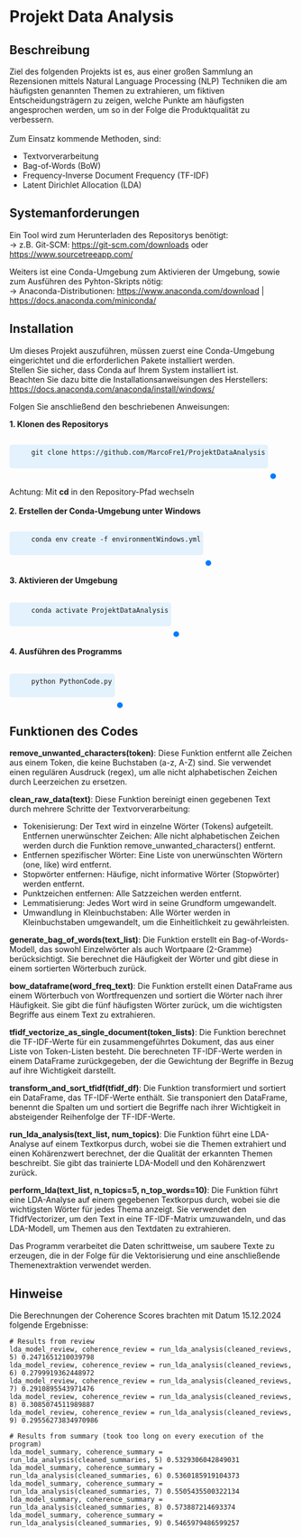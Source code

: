 # Projekt Data Analysis
## Beschreibung
Ziel des folgenden Projekts ist es, aus einer großen Sammlung an Rezensionen mittels Natural Language Processing (NLP) Techniken die am häufigsten genannten Themen zu extrahieren,
um fiktiven Entscheidungsträgern zu zeigen, 
welche Punkte am häufigsten angesprochen werden, um so in der Folge die Produktqualität zu verbessern.<br>
<br>
Zum Einsatz kommende Methoden, sind:<br>
- Textvorverarbeitung<br>
- Bag-of-Words (BoW)<br>
- Frequency-Inverse Document Frequency (TF-IDF)<br>
- Latent Dirichlet Allocation (LDA)<br>


## Systemanforderungen

Ein Tool wird zum Herunterladen des Repositorys benötigt:<br>
-> z.B. Git-SCM: https://git-scm.com/downloads oder https://www.sourcetreeapp.com/<br>

Weiters ist eine Conda-Umgebung zum Aktivieren der Umgebung, sowie zum Ausführen des Pyhton-Skripts nötig:<br>
-> Anaconda-Distributionen: https://www.anaconda.com/download | https://docs.anaconda.com/miniconda/

## Installation

Um dieses Projekt auszuführen, müssen zuerst eine Conda-Umgebung eingerichtet und die erforderlichen Pakete installiert werden. <br>
Stellen Sie sicher, dass Conda auf Ihrem System installiert ist. <br>
Beachten Sie dazu bitte die Installationsanweisungen des Herstellers: https://docs.anaconda.com/anaconda/install/windows/

Folgen Sie anschließend den beschriebenen Anweisungen:

<b>1. Klonen des Repositorys</b><br>
<div>
  <pre style="display: inline-block; padding: 5px; background-color: #e3f2fd; border-radius: 5px;">
    <code id="command">git clone https://github.com/MarcoFre1/ProjektDataAnalysis</code>
  </pre>
  <button onclick="copyToClipboard()" style="background-color: #007BFF; color: white; padding: 5px; border: none; border-radius: 5px; cursor: pointer; display: inline-block; vertical-align: left;">
  </button>
</div>

Achtung: Mit <b>cd</b> in den Repository-Pfad wechseln
<br><br>
<b>2. Erstellen der Conda-Umgebung unter Windows</b>
<br>
<div>
  <pre style="display: inline-block; padding: 5px; background-color: #e3f2fd; border-radius: 5px;">
    <code id="command">conda env create -f environmentWindows.yml</code>
  </pre>
  <button onclick="copyToClipboard()" style="background-color: #007BFF; color: white; padding: 5px; border: none; border-radius: 5px; cursor: pointer; display: inline-block; vertical-align: left;">
  </button>
</div>
<br>
<b>3. Aktivieren der Umgebung</b>
<br><br>
<div>
  <pre style="display: inline-block; padding: 5px; background-color: #e3f2fd; border-radius: 5px;">
    <code id="command">conda activate ProjektDataAnalysis</code>
  </pre>
  <button onclick="copyToClipboard()" style="background-color: #007BFF; color: white; padding: 5px; border: none; border-radius: 5px; cursor: pointer; display: inline-block; vertical-align: left;">
  </button>
</div>
<br>
<b>4. Ausführen des Programms</b>
<br><br>
<div>
  <pre style="display: inline-block; padding: 5px; background-color: #e3f2fd; border-radius: 5px;">
    <code id="command">python PythonCode.py</code>
  </pre>
  <button onclick="copyToClipboard()" style="background-color: #007BFF; color: white; padding: 5px; border: none; border-radius: 5px; cursor: pointer; display: inline-block; vertical-align: left;">
  </button>
</div>

## Funktionen des Codes

<b>remove_unwanted_characters(token)</b>: Diese Funktion entfernt alle Zeichen aus einem Token, die keine Buchstaben (a-z, A-Z) sind. Sie verwendet einen regulären Ausdruck (regex), um alle nicht alphabetischen Zeichen durch Leerzeichen zu ersetzen.

<b>clean_raw_data(text)</b>: Diese Funktion bereinigt einen gegebenen Text durch mehrere Schritte der Textvorverarbeitung:

- Tokenisierung: Der Text wird in einzelne Wörter (Tokens) aufgeteilt.
Entfernen unerwünschter Zeichen: Alle nicht alphabetischen Zeichen werden durch die Funktion remove_unwanted_characters() entfernt.
- Entfernen spezifischer Wörter: Eine Liste von unerwünschten Wörtern (one, like) wird entfernt.
- Stopwörter entfernen: Häufige, nicht informative Wörter (Stopwörter) werden entfernt.
- Punktzeichen entfernen: Alle Satzzeichen werden entfernt.
- Lemmatisierung: Jedes Wort wird in seine Grundform umgewandelt.
- Umwandlung in Kleinbuchstaben: Alle Wörter werden in Kleinbuchstaben umgewandelt, um die Einheitlichkeit zu gewährleisten.

<b>generate_bag_of_words(text_list)</b>: Die Funktion erstellt ein Bag-of-Words-Modell, das sowohl Einzelwörter als auch Wortpaare (2-Gramme) berücksichtigt. Sie berechnet die Häufigkeit der Wörter und gibt diese in einem sortierten Wörterbuch zurück.

<b>bow_dataframe(word_freq_text)</b>: Die Funktion erstellt einen DataFrame aus einem Wörterbuch von Wortfrequenzen und sortiert die Wörter nach ihrer Häufigkeit. Sie gibt die fünf häufigsten Wörter zurück, um die wichtigsten Begriffe aus einem Text zu extrahieren.

<b>tfidf_vectorize_as_single_document(token_lists)</b>: Die Funktion berechnet die TF-IDF-Werte für ein zusammengeführtes Dokument, das aus einer Liste von Token-Listen besteht. Die berechneten TF-IDF-Werte werden in einem DataFrame zurückgegeben, der die Gewichtung der Begriffe in Bezug auf ihre Wichtigkeit darstellt.

<b>transform_and_sort_tfidf(tfidf_df)</b>: Die Funktion transformiert und sortiert ein DataFrame, das TF-IDF-Werte enthält. Sie transponiert den DataFrame, benennt die Spalten um und sortiert die Begriffe nach ihrer Wichtigkeit in absteigender Reihenfolge der TF-IDF-Werte.

<b>run_lda_analysis(text_list, num_topics)</b>: Die Funktion führt eine LDA-Analyse auf einem Textkorpus durch, wobei sie die Themen extrahiert und einen Kohärenzwert berechnet, der die Qualität der erkannten Themen beschreibt. Sie gibt das trainierte LDA-Modell und den Kohärenzwert zurück.

<b>perform_lda(text_list, n_topics=5, n_top_words=10)</b>: Die Funktion führt eine LDA-Analyse auf einem gegebenen Textkorpus durch, wobei sie die wichtigsten Wörter für jedes Thema anzeigt. Sie verwendet den TfidfVectorizer, um den Text in eine TF-IDF-Matrix umzuwandeln, und das LDA-Modell, um Themen aus den Textdaten zu extrahieren.

Das Programm verarbeitet die Daten schrittweise, um saubere Texte zu erzeugen, die in der Folge für die Vektorisierung und eine anschließende Themenextraktion verwendet werden.


## Hinweise

Die Berechnungen der Coherence Scores brachten mit Datum 15.12.2024 folgende Ergebnisse:

    # Results from review
    lda_model_review, coherence_review = run_lda_analysis(cleaned_reviews, 5) 0.2471651210039798
    lda_model_review, coherence_review = run_lda_analysis(cleaned_reviews, 6) 0.2799919362448972
    lda_model_review, coherence_review = run_lda_analysis(cleaned_reviews, 7) 0.2910895543971476
    lda_model_review, coherence_review = run_lda_analysis(cleaned_reviews, 8) 0.3085074511989887
    lda_model_review, coherence_review = run_lda_analysis(cleaned_reviews, 9) 0.29556273834970986

    # Results from summary (took too long on every execution of the program)
    lda_model_summary, coherence_summary = run_lda_analysis(cleaned_summaries, 5) 0.5329306042849031
    lda_model_summary, coherence_summary = run_lda_analysis(cleaned_summaries, 6) 0.5360185919104373
    lda_model_summary, coherence_summary = run_lda_analysis(cleaned_summaries, 7) 0.5505435500322134
    lda_model_summary, coherence_summary = run_lda_analysis(cleaned_summaries, 8) 0.573887214693374
    lda_model_summary, coherence_summary = run_lda_analysis(cleaned_summaries, 9) 0.5465979486599257



